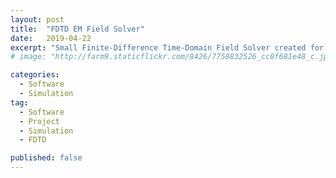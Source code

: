 ```yaml
---
layout: post
title:  "FDTD EM Field Solver"
date:   2019-04-22
excerpt: "Small Finite-Difference Time-Domain Field Solver created for class"
# image: "http://farm9.staticflickr.com/8426/7758832526_cc8f681e48_c.jpg"

categories:
  - Software
  - Simulation
tag:
  - Software
  - Project
  - Simulation
  - FDTD

published: false
---
```

